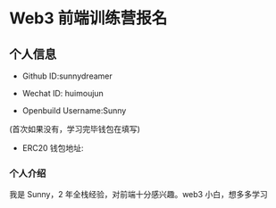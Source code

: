 # Web3 前端训练营报名

## 个人信息

- Github ID:sunnydreamer

- Wechat ID: huimoujun

- Openbuild Username:Sunny

(首次如果没有，学习完毕钱包在填写)

- ERC20 钱包地址:

### 个人介绍

我是 Sunny，2 年全栈经验，对前端十分感兴趣。web3 小白，想多多学习
